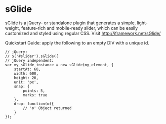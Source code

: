 sGlide
======

sGlide is a jQuery- or standalone plugin that generates a simple, light-weight, feature-rich and mobile-ready slider, which can be easily customized and styled using regular CSS. Visit http://iframework.net/sGlide/

Quickstart Guide: apply the following to an empty DIV with a unique id.

	// jQuery:
	// $('#slider').sGlide({
	// jQuery independent:
	var my_sGlide_instance = new sGlide(my_element, {
		startAt: 60,
		width: 600,
		height: 20,
		unit: 'px',
		snap: {
			points: 5,
			marks: true
		},
		drop: function(o){
			// 'o' Object returned
		}
	});
